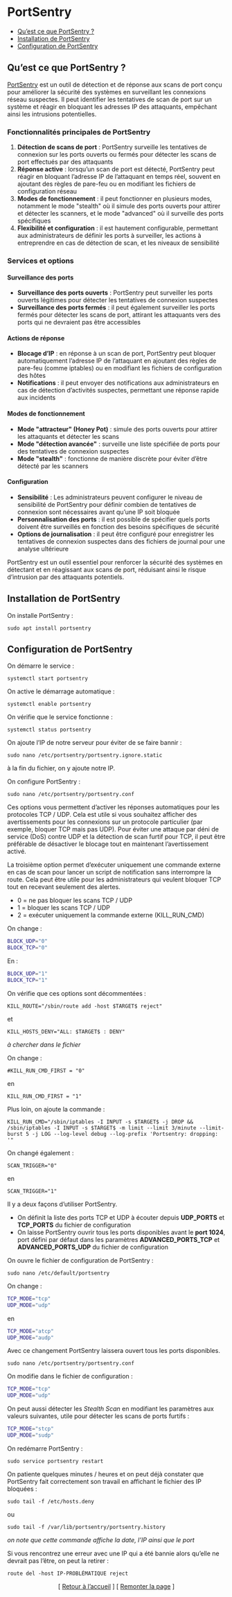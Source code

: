 # PortSentry

- [Qu’est ce que PortSentry ?](#quest-ce-que-portsentry-)
- [Installation de PortSentry](#installation-de-portsentry)
- [Configuration de PortSentry](#configuration-de-portSentry)

## Qu’est ce que PortSentry ?

[PortSentry](https://github.com/Perdjesk/portsentry) est un outil de détection et de réponse aux scans de port conçu pour améliorer la sécurité des systèmes en surveillant les connexions réseau suspectes. Il peut identifier les tentatives de scan de port sur un système et réagir en bloquant les adresses IP des attaquants, empêchant ainsi les intrusions potentielles.

### Fonctionnalités principales de PortSentry

1. **Détection de scans de port** : PortSentry surveille les tentatives de connexion sur les ports ouverts ou fermés pour détecter les scans de port effectués par des attaquants
2. **Réponse active** : lorsqu’un scan de port est détecté, PortSentry peut réagir en bloquant l’adresse IP de l’attaquant en temps réel, souvent en ajoutant des règles de pare-feu ou en modifiant les fichiers de configuration réseau
3. **Modes de fonctionnement** : il peut fonctionner en plusieurs modes, notamment le mode "stealth" où il simule des ports ouverts pour attirer et détecter les scanners, et le mode "advanced" où il surveille des ports spécifiques
4. **Flexibilité et configuration** : il est hautement configurable, permettant aux administrateurs de définir les ports à surveiller, les actions à entreprendre en cas de détection de scan, et les niveaux de sensibilité

### Services et options

#### Surveillance des ports

- **Surveillance des ports ouverts** : PortSentry peut surveiller les ports ouverts légitimes pour détecter les tentatives de connexion suspectes
- **Surveillance des ports fermés** : il peut également surveiller les ports fermés pour détecter les scans de port, attirant les attaquants vers des ports qui ne devraient pas être accessibles

#### Actions de réponse

- **Blocage d’IP** : en réponse à un scan de port, PortSentry peut bloquer automatiquement l’adresse IP de l’attaquant en ajoutant des règles de pare-feu (comme iptables) ou en modifiant les fichiers de configuration des hôtes
- **Notifications** : il peut envoyer des notifications aux administrateurs en cas de détection d’activités suspectes, permettant une réponse rapide aux incidents

#### Modes de fonctionnement

- **Mode "attracteur" (Honey Pot)** : simule des ports ouverts pour attirer les attaquants et détecter les scans
- **Mode "détection avancée"** : surveille une liste spécifiée de ports pour des tentatives de connexion suspectes
- **Mode "stealth"** : fonctionne de manière discrète pour éviter d’être détecté par les scanners

#### Configuration

- **Sensibilité** : Les administrateurs peuvent configurer le niveau de sensibilité de PortSentry pour définir combien de tentatives de connexion sont nécessaires avant qu’une IP soit bloquée
- **Personnalisation des ports** : il est possible de spécifier quels ports doivent être surveillés en fonction des besoins spécifiques de sécurité
- **Options de journalisation** : il peut être configuré pour enregistrer les tentatives de connexion suspectes dans des fichiers de journal pour une analyse ultérieure

PortSentry est un outil essentiel pour renforcer la sécurité des systèmes en détectant et en réagissant aux scans de port, réduisant ainsi le risque d’intrusion par des attaquants potentiels.

## Installation de PortSentry

On installe PortSentry :

`sudo apt install portsentry`

## Configuration de PortSentry

On démarre le service :

`systemctl start portsentry`

On active le démarrage automatique :

`systemctl enable portsentry`

On vérifie que le service fonctionne :

`systemctl status portsentry`

On ajoute l’IP de notre serveur pour éviter de se faire bannir :

`sudo nano /etc/portsentry/portsentry.ignore.static`

à la fin du fichier, on y ajoute notre IP.

On configure PortSentry :

`sudo nano /etc/portsentry/portsentry.conf`

Ces options vous permettent d’activer les réponses automatiques pour les protocoles TCP / UDP. Cela est utile si vous souhaitez afficher des avertissements pour les connexions sur un protocole particulier (par exemple, bloquer TCP mais pas UDP). Pour éviter une attaque par déni de service (DoS) contre UDP et la détection de scan furtif pour TCP, il peut être préférable de désactiver le blocage tout en maintenant l’avertissement activé.

La troisième option permet d’exécuter uniquement une commande externe en cas de scan pour lancer un script de notification sans interrompre la route. Cela peut être utile pour les administrateurs qui veulent bloquer TCP tout en recevant seulement des alertes.

* 0 = ne pas bloquer les scans TCP / UDP
* 1 = bloquer les scans TCP / UDP
* 2 = exécuter uniquement la commande externe (KILL_RUN_CMD)

On change :

```sh
BLOCK_UDP="0"
BLOCK_TCP="0"
```

En :

```sh
BLOCK_UDP="1"
BLOCK_TCP="1"
```

On vérifie que ces options sont décommentées :

`KILL_ROUTE="/sbin/route add -host $TARGET$ reject"`

et

`KILL_HOSTS_DENY="ALL: $TARGET$ : DENY"`

*à chercher dans le fichier*

On change :

`#KILL_RUN_CMD_FIRST = "0"`

en

`KILL_RUN_CMD_FIRST = "1"`

Plus loin, on ajoute la commande :

`KILL_RUN_CMD="/sbin/iptables -I INPUT -s $TARGET$ -j DROP && /sbin/iptables -I INPUT -s $TARGET$ -m limit --limit 3/minute --limit-burst 5 -j LOG --log-level debug --log-prefix 'Portsentry: dropping: '"`

On changé également :

`SCAN_TRIGGER="0"`

en

`SCAN_TRIGGER="1"`

Il y a deux façons d’utiliser PortSentry.

* On définit la liste des ports TCP et UDP à écouter depuis **UDP_PORTS** et **TCP_PORTS** du fichier de configuration
* On laisse PortSentry ouvrir tous les ports disponibles avant le **port 1024**, port défini par défaut dans les paramètres **ADVANCED_PORTS_TCP** et **ADVANCED_PORTS_UDP** du fichier de configuration

On ouvre le fichier de configuration de PortSentry :

`sudo nano /etc/default/portsentry`

On change :

```sh
TCP_MODE="tcp"
UDP_MODE="udp"
```

en

```sh
TCP_MODE="atcp"
UDP_MODE="audp"
```

Avec ce changement PortSentry laissera ouvert tous les ports disponibles.

`sudo nano /etc/portsentry/portsentry.conf`

On modifie dans le fichier de configuration :

```sh
TCP_MODE="tcp"
UDP_MODE="udp"
```

On peut aussi détecter les *Stealth Scan* en modifiant les paramètres aux valeurs suivantes, utile pour détecter les scans de ports furtifs :

```sh
TCP_MODE="stcp"
UDP_MODE="sudp"
```

On redémarre PortSentry :

`sudo service portsentry restart`

On patiente quelques minutes / heures et on peut déjà constater que PortSentry fait correctement son travail en affichant le fichier des IP bloquées :

`sudo tail -f /etc/hosts.deny`

ou

`sudo tail -f /var/lib/portsentry/portsentry.history`

*on note que cette commande affiche la date, l’IP ainsi que le port*

Si vous rencontrez une erreur avec une IP qui a été bannie alors qu’elle ne devrait pas l’être, on peut la retirer :

`route del -host IP-PROBLÉMATIQUE reject`

<p align="center">
  [ <a href="README.md">Retour à l’accueil</a> ]
  [ <a href="#portsentry">Remonter la page</a> ]
</p>